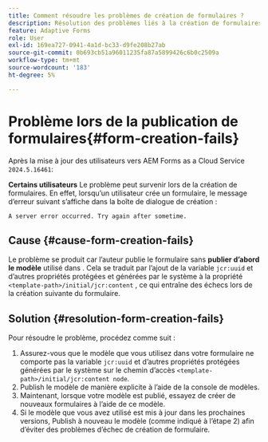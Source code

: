 ```yaml
---
title: Comment résoudre les problèmes de création de formulaires ?
description: Résolution des problèmes liés à la création de formulaires dans l’environnement AEM Forms as a Cloud Service.
feature: Adaptive Forms
role: User
exl-id: 169ea727-0941-4a1d-bc33-d9fe208b27ab
source-git-commit: 0b693cb51a96011235fa87a5899426c6b0c2509a
workflow-type: tm+mt
source-wordcount: '183'
ht-degree: 5%

---
```


# Problème lors de la publication de formulaires{#form-creation-fails}

Après la mise à jour des utilisateurs vers AEM Forms as a Cloud Service `2024.5.16461`:

**Certains utilisateurs** Le problème peut survenir lors de la création de formulaires. En effet, lorsqu’un utilisateur crée un formulaire, le message d’erreur suivant s’affiche dans la boîte de dialogue de création :

`A server error occurred. Try again after sometime.`

## Cause {#cause-form-creation-fails}

Le problème se produit car l’auteur publie le formulaire sans **publier d’abord le modèle** utilisé dans . Cela se traduit par l’ajout de la variable `jcr:uuid` et d’autres propriétés protégées et générées par le système à la propriété `<template-path>/initial/jcr:content` , ce qui entraîne des échecs lors de la création suivante du formulaire.

## Solution {#resolution-form-creation-fails}

Pour résoudre le problème, procédez comme suit :

1. Assurez-vous que le modèle que vous utilisez dans votre formulaire ne comporte pas la variable `jcr:uuid` et d’autres propriétés protégées générées par le système sur le chemin d’accès `<template-path>/initial/jcr:content node`.
1. Publish le modèle de manière explicite à l’aide de la console de modèles.
1. Maintenant, lorsque votre modèle est publié, essayez de créer de nouveaux formulaires à l’aide de ce modèle.
1. Si le modèle que vous avez utilisé est mis à jour dans les prochaines versions, Publish à nouveau le modèle (comme indiqué à l’étape 2) afin d’éviter des problèmes d’échec de création de formulaire.


<!--

# Issue {#form-creation-fails}

After updating to AEM Forms as a Cloud Service version `2024.5.16461.20240524T172309Z`, When a user publishes a form using an unpublished template, it fails to create a form and shows an error:

`Property is protected: jcr:uuid = 09e0d6be-f619-4405-b021-27eb1c5326d3`

## Solution {#troubleshoot-form-creation-fails}

To resolve the issue, perform the following workaround steps:

1. Publish the template explicitly using the template console.
    
    >[!NOTE]
    > Prior to this step ensure that the (unpublished) template does not have `jcr:uuid` and other system generated properties under the initial content's `jcr:content node`. To sort out it, first, sanitize the template to publish it explicitly.

    >[!NOTE]
    > This action doesn't replicate the initial content node.
1. Now, when your template is published, try creating new forms using the template.
1. If the template is changed in the future, publish it again as mentioned in the step 1.

-->
